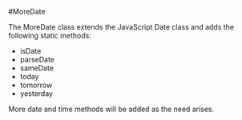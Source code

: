#MoreDate

The MoreDate class extends the JavaScript Date class and adds the following static methods:

- isDate
- parseDate
- sameDate
- today
- tomorrow
- yesterday

More date and time methods will be added as the need arises.
